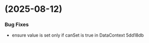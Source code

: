 #  (2025-08-12)


### Bug Fixes

* ensure value is set only if canSet is true in DataContext 5dd18db



